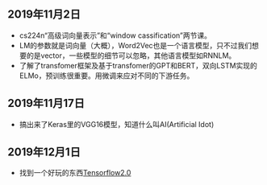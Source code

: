 ## 2019年11月2日
- cs224n“高级词向量表示”和“window cassification”两节课。
- LM的参数就是词向量（大概），Word2Vec也是一个语言模型，只不过我们想要的是vector，一些模型的细节可以忽略，其他语言模型如RNNLM。
- 了解了transfomer框架及基于transfomer的GPT和BERT，双向LSTM实现的ELMo，预训练很重要。用微调来应对不同的下游任务。
## 2019年11月17日
- 搞出来了Keras里的VGG16模型，知道什么叫AI(Artificial Idot)
## 2019年12月1日
- 找到一个好玩的东西[Tensorflow2.0](https://github.com/dragen1860/Deep-Learning-with-TensorFlow-book)
